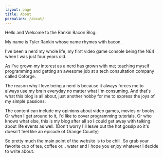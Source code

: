 ```yaml
---
layout: page
title: About
permalink: /about/
---
```


Hello and Welcome to the Rankin Bacon Blog.

My name is Tyler Rankin whose name rhymes with bacon.

I've been a nerd my whole life, my first video game console being the N64 when I was just four years old.

As I've grown my interest as a nerd has grown with me; teaching myself programming and getting an awesome job
at a tech consultation company called Coforge.

The reason why I love being a nerd is because it always forces me to always use my brain everyday no matter what
I'm consuming. And that's what this blog is all about, just another hobby for me to express the joys of my simple
passions.

The content can include my opinions about video games, movies or books.
Or when I get around to it, I'd like to cover programming tutorials.
Or who knows what else, this is my blog after all so I could get away with talking about life events as well. (Don't worry I'll leave out the hot gossip so it's doesn't feel like an episode of Orange County)

So pretty much the main point of the website is to be chill. So grab your favorite cup of tea, coffee or... water and I hope you enjoy
whatever I decide to write about.
